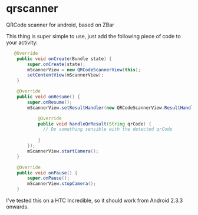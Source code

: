 qrscanner
=========

QRCode scanner for android, based on ZBar

This thing is super simple to use, just add the following piece of code
to your activity:

```java
   @Override
    public void onCreate(Bundle state) {
        super.onCreate(state);
        mScannerView = new QRCodeScannerView(this);
        setContentView(mScannerView);
    }

    @Override
    public void onResume() {
        super.onResume();
        mScannerView.setResultHandler(new QRCodeScannerView.ResultHandler() {

            @Override
            public void handleQrResult(String qrCode) {
              // Do something sensible with the detected qrCode
                
            }
        }); 
        mScannerView.startCamera();
    }

    @Override
    public void onPause() {
        super.onPause();
        mScannerView.stopCamera();
    }
```


I've tested this on a HTC Incredible, so it should work from Android
2.3.3 onwards.



